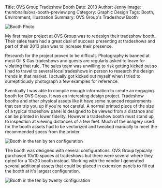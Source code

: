 Title: OVS Group Tradeshow Booth
Date: 2013
Author: Jenny
Image: thumbnails/ovs-booth-preview.png
Category: Graphic Design
Tags: Booth, Environment, Illustration
Summary: OVS Group's Tradeshow Booth

![Booth Photo]({static}images/ovs-booth-photo.jpg)

My first major project at OVS Group was to redesign their tradeshow booth. Their sales team had a great deal of success presenting at tradeshows and part of their 2013 plan was to increase their presence.

Research for the project proved to be difficult. Photography is banned at most Oil &amp; Gas tradeshows and guests are regularly asked to leave for violating that rule. The sales team was unwilling to risk getting kicked out so I had to travel to several local tradeshows in person to research the design trends in that market. I actually got kicked out myself when I tried to surreptitiously photograph a few examples for reference.

Eventually I was able to compile enough information to create an engaging booth for OVS Group. It was an interesting design project. Tradeshow booths and other physical assets like it have some nuanced requirements that can trip you up if you're not careful. A normal printed piece of the size of a typical tradeshow panel is designed to be viewed from a distance and can be printed in lower fidelity. However a tradeshow booth must stand up to inspection at viewing distances of a few feet. Much of the imagery used for the booth assets had to be vectorized and tweaked manually to meet the recommended specs from the printer.

![Booth in the ten by ten configuration]({static}images/ovs-booth-10x10.png)

The booth was designed with several configurations. OVS Group typically purchased 10x10 spaces at tradeshows but there were several where they opted for a 10x20 booth instead. Working with the vendor I generated several additional assets that could be placed in extension panels to fill out the booth at it's largest configuration.

![Booth in the ten by twenty configuration]({static}images/ovs-booth-10x20.png)


